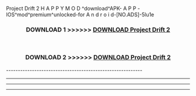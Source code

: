  Project Drift 2  H A P P Y M O D ^download^APK- A P P -IOS^mod^premium^unlocked-for A n d r o i d-[NO.ADS]-5lu1e



<div align="center">

<h3>DOWNLOAD 1 >>>>>> <a href="https://en-mod.web.app/?en= Project Drift 2 ">DOWNLOAD Project Drift 2  </a></h3><br>

<h3>DOWNLOAD 2 >>>>>> <a href="https://en-mod.web.app/?en= Project Drift 2 ">DOWNLOAD Project Drift 2  </a></h3>

</div>
----------------------------------------------------------

----------------------------------------------------------

----------------------------------------------------------

----------------------------------------------------------



